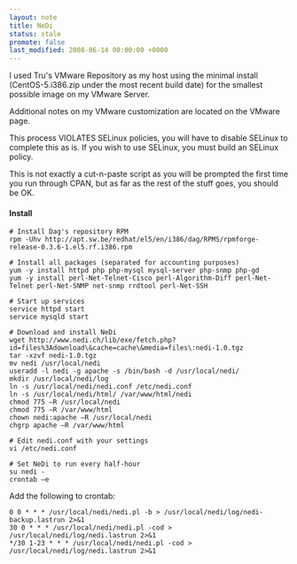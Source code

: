 ```yaml
---
layout: note
title: NeDi
status: stale
promote: false
last_modified: 2008-06-14 00:00:00 +0000
---
```

I used Tru's VMware Repository as my host using the minimal install (CentOS-5.i386.zip under the most recent build date) for the smallest possible image on my VMware Server.

Additional notes on my VMware customization are located on the VMware page.

This process VIOLATES SELinux policies, you will have to disable SELinux to complete this as is. If you wish to use SELinux, you must build an SELinux policy.

This is not exactly a cut-n-paste script as you will be prompted the first time you run through CPAN, but as far as the rest of the stuff goes, you should be OK.

#### Install

    # Install Dag's repository RPM
    rpm -Uhv http://apt.sw.be/redhat/el5/en/i386/dag/RPMS/rpmforge-release-0.3.6-1.el5.rf.i386.rpm

    # Install all packages (separated for accounting purposes)
    yum -y install httpd php php-mysql mysql-server php-snmp php-gd
    yum -y install perl-Net-Telnet-Cisco perl-Algorithm-Diff perl-Net-Telnet perl-Net-SNMP net-snmp rrdtool perl-Net-SSH

    # Start up services
    service httpd start
    service mysqld start

    # Download and install NeDi
    wget http://www.nedi.ch/lib/exe/fetch.php?id=files%3Adownload\&cache=cache\&media=files\:nedi-1.0.tgz
    tar -xzvf nedi-1.0.tgz
    mv nedi /usr/local/nedi
    useradd -l nedi -g apache -s /bin/bash -d /usr/local/nedi/
    mkdir /usr/local/nedi/log
    ln -s /usr/local/nedi/nedi.conf /etc/nedi.conf
    ln -s /usr/local/nedi/html/ /var/www/html/nedi
    chmod 775 –R /usr/local/nedi
    chmod 775 –R /var/www/html
    chown nedi:apache –R /usr/local/nedi
    chgrp apache –R /var/www/html

    # Edit nedi.conf with your settings
    vi /etc/nedi.conf

    # Set NeDi to run every half-hour
    su nedi -
    crontab –e

Add the following to crontab:

    0 0 * * * /usr/local/nedi/nedi.pl -b > /usr/local/nedi/log/nedi-backup.lastrun 2>&1
    30 0 * * * /usr/local/nedi/nedi.pl -cod > /usr/local/nedi/log/nedi.lastrun 2>&1
    */30 1-23 * * * /usr/local/nedi/nedi.pl -cod > /usr/local/nedi/log/nedi.lastrun 2>&1

